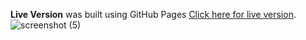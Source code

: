 <b>Live Version</b> was built using GitHub Pages [Click here for live version](https://gdemartino93.github.io/js-our-team/).
![screenshot (5)](https://user-images.githubusercontent.com/113302882/203418160-fc23f40a-c7d0-44fa-bd25-8ce0a2668ac0.png)
